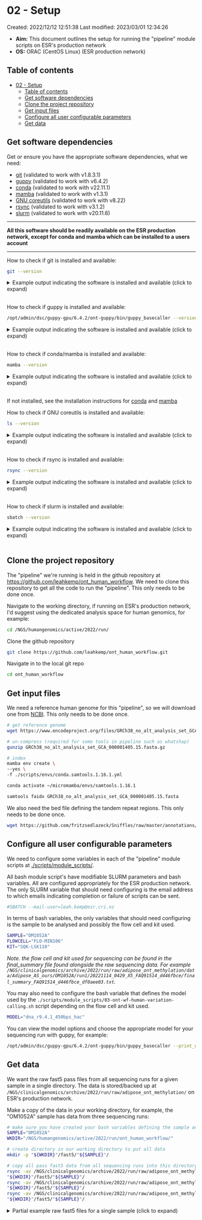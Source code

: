 # 02 - Setup

Created: 2022/12/12 12:51:38
Last modified: 2023/03/01 12:34:26

- **Aim:** This document outlines the setup for running the "pipeline" module scripts on ESR's production network
- **OS:** ORAC (CentOS Linux) (ESR production network)

## Table of contents

- [02 - Setup](#02---setup)
  - [Table of contents](#table-of-contents)
  - [Get software dependencies](#get-software-dependencies)
  - [Clone the project repository](#clone-the-project-repository)
  - [Get input files](#get-input-files)
  - [Configure all user configurable parameters](#configure-all-user-configurable-parameters)
  - [Get data](#get-data)

## Get software dependencies

Get or ensure you have the appropriate software dependencies, what we need:

- [git](https://git-scm.com/) (validated to work with v1.8.3.1)
- [guppy]() (validated to work with v6.4.2)
- [conda](https://docs.conda.io/en/latest/) (validated to work with v22.11.1)
- [mamba](https://mamba.readthedocs.io/en/latest/index.html) (validated to work with v1.3.1)
- [GNU coreutils](https://www.gnu.org/software/coreutils/) (validated to work with v8.22)
- [rsync](https://rsync.samba.org/) (validated to work with v3.1.2)
- [slurm](https://slurm.schedmd.com/overview.html) (validated to work with v20.11.6)

----

**All this software should be readily available on the ESR production network, except for conda and mamba which can be installed to a users account**

----

How to check if git is installed and available:

```bash
git --version
```

<details><summary markdown="span">Example output indicating the software is installed and available (click to expand)</summary>

```bash
git version 1.8.3.1
```

</details>
<br/>

How to check if guppy is installed and available:

```bash
/opt/admin/dsc/guppy-gpu/6.4.2/ont-guppy/bin/guppy_basecaller --version
```

<details><summary markdown="span">Example output indicating the software is installed and available (click to expand)</summary>

```bash
: Guppy Basecalling Software, (C) Oxford Nanopore Technologies plc. Version 6.4.2+97a7f06, minimap2 version 2.24-r1122

Use of this software is permitted solely under the terms of the end user license agreement (EULA).
By running, copying or accessing this software, you are demonstrating your acceptance of the EULA.
The EULA may be found in /opt/admin/dsc/guppy-gpu/6.4.2/ont-guppy/bin
```

</details>
<br/>

How to check if conda/mamba is installed and available:

```bash
mamba --version
```

<details><summary markdown="span">Example output indicating the software is installed and available (click to expand)</summary>

```bash
mamba 1.3.1
conda 22.11.1
```

</details>
<br/>

If not installed, see the installation instructions for [conda](https://conda.io/projects/conda/en/latest/user-guide/install/linux.html#installing-on-linux) and [mamba](https://mamba.readthedocs.io/en/latest/installation.html)

How to check if GNU coreutils is installed and available:

```bash
ls --version
```

<details><summary markdown="span">Example output indicating the software is installed and available (click to expand)</summary>

```bash
Copyright (C) 2013 Free Software Foundation, Inc.
License GPLv3+: GNU GPL version 3 or later <http://gnu.org/licenses/gpl.html>.
This is free software: you are free to change and redistribute it.
There is NO WARRANTY, to the extent permitted by law.

Written by Mike Parker, David MacKenzie, and Jim Meyering.
```

</details>
<br/>

How to check if rsync is installed and available:

```bash
rsync --version
```

<details><summary markdown="span">Example output indicating the software is installed and available (click to expand)</summary>

```bash
rsync  version 3.1.2  protocol version 31
Copyright (C) 1996-2015 by Andrew Tridgell, Wayne Davison, and others.
Web site: http://rsync.samba.org/
Capabilities:
    64-bit files, 64-bit inums, 64-bit timestamps, 64-bit long ints,
    socketpairs, hardlinks, symlinks, IPv6, batchfiles, inplace,
    append, ACLs, xattrs, iconv, symtimes, prealloc

rsync comes with ABSOLUTELY NO WARRANTY.  This is free software, and you
are welcome to redistribute it under certain conditions.  See the GNU
General Public Licence for details.
```

</details>
<br/>

How to check if slurm is installed and available:

```bash
sbatch --version
```

<details><summary markdown="span">Example output indicating the software is installed and available (click to expand)</summary>

```bash
slurm 20.11.6
```

</details>
<br/>

## Clone the project repository

The "pipeline" we're running is held in the github repository at https://github.com/leahkemp/ont_human_workflow. We need to clone this repository to get all the code to run the "pipeline". This only needs to be done once.

Navigate to the working directory, if running on ESR's production network, I'd suggest using the dedicated analysis space for human genomics, for example:

```bash
cd /NGS/humangenomics/active/2022/run/
```

Clone the github repository

```bash
git clone https://github.com/leahkemp/ont_human_workflow.git
```

Navigate in to the local git repo

```bash
cd ont_human_workflow
```

## Get input files

We need a reference human genome for this "pipeline", so we will download one from [NCBI](https://www.ncbi.nlm.nih.gov/genome/guide/human/). This only needs to be done once.

```bash
# get reference genome
wget https://www.encodeproject.org/files/GRCh38_no_alt_analysis_set_GCA_000001405.15/@@download/GRCh38_no_alt_analysis_set_GCA_000001405.15.fasta.gz

# un-compress (required for some tools in pipeline such as whatshap)
gunzip GRCh38_no_alt_analysis_set_GCA_000001405.15.fasta.gz

# index
mamba env create \
--yes \
-f ./scripts/envs/conda.samtools.1.16.1.yml

conda activate ~/micromamba/envs/samtools.1.16.1

samtools faidx GRCh38_no_alt_analysis_set_GCA_000001405.15.fasta
```

We also need the bed file defining the tandem repeat regions. This only needs to be done once.

```bash
wget https://github.com/fritzsedlazeck/Sniffles/raw/master/annotations/human_GRCh38_no_alt_analysis_set.trf.bed
```

## Configure all user configurable parameters

We need to configure some variables in each of the "pipeline" module scripts at [./scripts/module_scripts/](./scripts/module_scripts/).

All bash module script's have modifiable SLURM parameters and bash variables. All are configured appropriately for the ESR production network. The only SLURM variable that should need configuring is the email address to which emails indicating completion or failure of scripts can be sent.

```bash
#SBATCH --mail-user=leah.kemp@esr.cri.nz
```

In terms of bash variables, the only variables that should need configuring is the sample to be analysed and possibly the flow cell and kit used.

```bash
SAMPLE="OM1052A"
FLOWCELL="FLO-MIN106"
KIT="SQK-LSK110"
```

*Note. the flow cell and kit used for sequencing can be found in the final_summary file found alongside the raw sequencing data. For example `/NGS/clinicalgenomics/archive/2022/run/raw/adipose_ont_methylation/data/Adipose_AS_ours/OM1052A/run1/20221114_0429_X5_FAQ91514_d446fbce/final_summary_FAQ91514_d446fbce_df0aee03.txt`.*

You may also need to configure the bash variable that defines the model used by the `./scripts/module_scripts/03-ont-wf-human-variation-calling.sh` script depending on the flow cell and kit used.

```bash
MODEL="dna_r9.4.1_450bps_hac"
```

You can view the model options and choose the appropriate model for your sequencing run with guppy, for example:

```bash
/opt/admin/dsc/guppy-gpu/6.4.2/ont-guppy/bin/guppy_basecaller --print_workflows
```

## Get data

We want the raw fast5 pass files from all sequencing runs for a given sample in a single directory. The data is stored/backed up at `/NGS/clinicalgenomics/archive/2022/run/raw/adipose_ont_methylation/` on ESR's production network.

Make a copy of the data in your working directory, for example, the "OM1052A" sample has data from three sequencing runs:

```bash
# make sure you have created your bash variables defining the sample and working directory
SAMPLE="OM1052A"
WKDIR="/NGS/humangenomics/active/2022/run/ont_human_workflow/"

# create directory in our working directory to put all data
mkdir -p "${WKDIR}"/fast5/"${SAMPLE}"/

# copy all pass fast5 data from all sequencing runs into this directory in our working directory
rsync -av /NGS/clinicalgenomics/archive/2022/run/raw/adipose_ont_methylation/data/Adipose_AS_ours/"${SAMPLE}"/run1/20221114_0429_X5_FAQ91514_d446fbce/fast5_pass/* \
"${WKDIR}"/fast5/"${SAMPLE}"/
rsync -av /NGS/clinicalgenomics/archive/2022/run/raw/adipose_ont_methylation/data/Adipose_AS_ours/"${SAMPLE}"/run2/20221122_0500_X4_FAQ90706_7bf313c3/fast5_pass/* \
"${WKDIR}"/fast5/"${SAMPLE}"/
rsync -av /NGS/clinicalgenomics/archive/2022/run/raw/adipose_ont_methylation/data/Adipose_AS_ours/"${SAMPLE}"/run3/20221122_2113_X4_FAQ90706_09b178bc/fast5_pass/* \
"${WKDIR}"/fast5/"${SAMPLE}"/
```

<details><summary markdown="span">Partial example raw fast5 files for a single sample (click to expand)</summary>

```bash
/NGS/humangenomics/active/2022/run/ont_human_workflow/fast5/OM1052A
├── [ 56M]  FAQ90706_pass_09b178bc_3605de32_0.fast5
├── [ 55M]  FAQ90706_pass_09b178bc_3605de32_1.fast5
├── [ 57M]  FAQ90706_pass_09b178bc_3605de32_2.fast5
├── [ 57M]  FAQ90706_pass_09b178bc_3605de32_3.fast5
├── [ 56M]  FAQ90706_pass_09b178bc_3605de32_4.fast5
├── [ 59M]  FAQ90706_pass_09b178bc_3605de32_5.fast5
├── [ 58M]  FAQ90706_pass_09b178bc_3605de32_6.fast5
├── [ 57M]  FAQ90706_pass_09b178bc_3605de32_7.fast5
├── [ 58M]  FAQ90706_pass_09b178bc_3605de32_8.fast5
├── [ 58M]  FAQ90706_pass_09b178bc_3605de32_9.fast5
├── [ 58M]  FAQ90706_pass_09b178bc_3605de32_10.fast5
├── [ 56M]  FAQ90706_pass_09b178bc_3605de32_11.fast5
├── [ 57M]  FAQ90706_pass_09b178bc_3605de32_12.fast5
├── [ 56M]  FAQ90706_pass_09b178bc_3605de32_13.fast5
├── [ 60M]  FAQ90706_pass_09b178bc_3605de32_14.fast5
├── [ 58M]  FAQ90706_pass_09b178bc_3605de32_15.fast5
├── [ 57M]  FAQ90706_pass_09b178bc_3605de32_16.fast5
├── [ 58M]  FAQ90706_pass_09b178bc_3605de32_17.fast5
├── [ 57M]  FAQ90706_pass_09b178bc_3605de32_18.fast5
.
.
.
├── [ 67M]  FAQ91514_pass_d446fbce_df0aee03_1170.fast5
└── [ 18M]  FAQ91514_pass_d446fbce_df0aee03_1171.fast5

0 directories, 3385 files
```

</details>
<br/>
